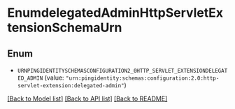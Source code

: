 # EnumdelegatedAdminHttpServletExtensionSchemaUrn

## Enum


* `URNPINGIDENTITYSCHEMASCONFIGURATION2_0HTTP_SERVLET_EXTENSIONDELEGATED_ADMIN` (value: `"urn:pingidentity:schemas:configuration:2.0:http-servlet-extension:delegated-admin"`)


[[Back to Model list]](../README.md#documentation-for-models) [[Back to API list]](../README.md#documentation-for-api-endpoints) [[Back to README]](../README.md)


